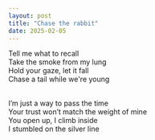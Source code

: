 ```yaml
---
layout: post
title: "Chase the rabbit"
date: 2025-02-05
---
```


Tell me what to recall<br>
Take the smoke from my lung<br>
Hold your gaze, let it fall<br>
Chase a tail while we're young<br><br>

I’m just a way to pass the time<br>
Your trust won’t match the weight of mine<br>
You open up, I climb inside<br>
I stumbled on the silver line